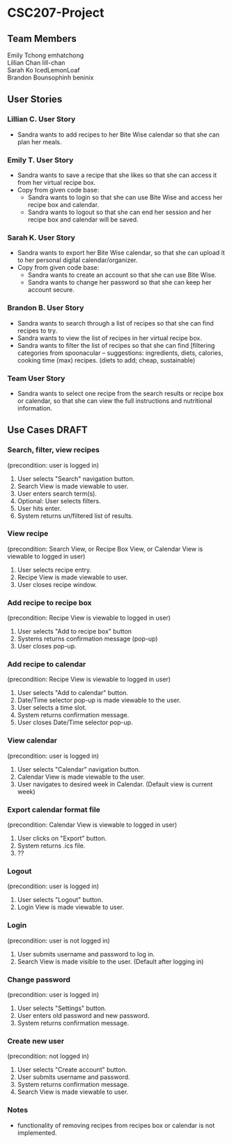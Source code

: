 # CSC207-Project

## Team Members 
Emily Tchong emhatchong  
Lillian Chan  lill-chan  
Sarah Ko IcedLemonLoaf  
Brandon Bounsophinh beninix  

## User Stories
### Lillian C. User Story
* Sandra wants to add recipes to her Bite Wise calendar so that she can plan her meals.
### Emily T. User Story
* Sandra wants to save a recipe that she likes so that she can access it from her virtual recipe box.
* Copy from given code base:
  * Sandra wants to login so that she can use Bite Wise and access her recipe box and calendar.
  * Sandra wants to logout so that she can end her session and her recipe box and calendar will be saved.
### Sarah K. User Story
* Sandra wants to export her Bite Wise calendar, so that she can upload it to her personal digital calendar/organizer.
* Copy from given code base:
  * Sandra wants to create an account so that she can use Bite Wise.
  * Sandra wants to change her password so that she can keep her account secure. 
### Brandon B. User Story
* Sandra wants to search through a list of recipes so that she can find recipes to try.
* Sandra wants to view the list of recipes in her virtual recipe box.  
* Sandra wants to filter the list of recipes so that she can find [filtering categories from spoonacular – suggestions: ingredients, diets, calories, cooking time (max) recipes. (diets to add; cheap, sustainable)  
### Team User Story
* Sandra wants to select one recipe from the search results or recipe box or calendar, so that she can view the full instructions and nutritional information.

## Use Cases DRAFT
### Search, filter, view recipes 
(precondition: user is logged in)
1. User selects "Search" navigation button.
2. Search View is made viewable to user.
3. User enters search term(s).
4. Optional: User selects filters.
5. User hits enter.
6. System returns un/filtered list of results.

### View recipe 
(precondition: Search View, or Recipe Box View, or Calendar View is viewable to logged in user)
1. User selects recipe entry.
2. Recipe View is made viewable to user.
3. User closes recipe window.

### Add recipe to recipe box 
(precondition: Recipe View is viewable to logged in  user)
1. User selects "Add to recipe box" button
2. Systems returns confirmation message (pop-up)
3. User closes pop-up.
  
### Add recipe to calendar 
(precondition: Recipe View is viewable to logged in user)
1. User selects "Add to calendar" button.
2. Date/Time selector pop-up is made viewable to the user.
3. User selects a time slot.
4. System returns confirmation message.
5. User closes Date/Time selector pop-up.

### View calendar
(precondition: user is logged in)
1. User selects "Calendar" navigation button.
2. Calendar View is made viewable to the user.
3. User navigates to desired week in Calendar. (Default view is current week)

### Export calendar format file
(precondition: Calendar View is viewable to logged in user)
1. User clicks on "Export" button.
2. System returns .ics file.
3. ??

### Logout 
(precondition: user is logged in)
1. User selects "Logout" button.
2. Login View is made viewable to user.

### Login
(precondition: user is not logged in)
1. User submits username and password to log in.
2. Search View is made visible to the user. (Default after logging in)

### Change password 
(precondition: user is logged in)
1. User selects "Settings" button.
2. User enters old password and new password.
3. System returns confirmation message.
   
### Create new user 
(precondition: not logged in)
1. User selects "Create account" button.
2. User submits username and password.
4. System returns confirmation message.
5. Search View is made viewable to user.

### Notes
* functionality of removing recipes from recipes box or calendar is not implemented.
